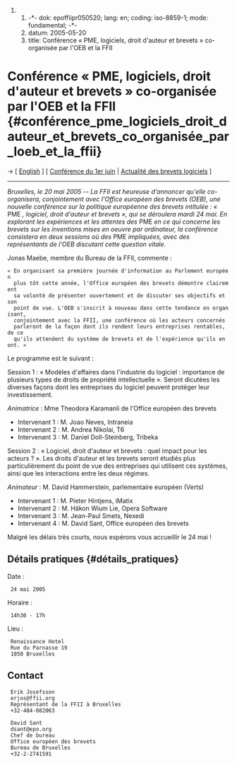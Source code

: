 1.  1.  -\*- dok: epoffiipr050520; lang: en; coding: iso-8859-1; mode:
        fundamental; -\*-
    2.  datum: 2005-05-20
    3.  title: Conférence « PME, logiciels, droit d\'auteur et brevets »
        co-organisée par l\'OEB et la FFII

# Conférence « PME, logiciels, droit d\'auteur et brevets » co-organisée par l\'OEB et la FFII {#conférence_pme_logiciels_droit_dauteur_et_brevets_co_organisée_par_loeb_et_la_ffii}

-\> \[ [ English](EpoFfiiPr050520En "wikilink") \] \[ [ Conférence du
1er juin](ConfPr050601En "wikilink") \| [ Actualité des brevets
logiciels](SwpatcninoFr "wikilink") \]

------------------------------------------------------------------------

*Bruxelles, le 20 mai 2005 \-- La FFII est heureuse d\'annoncer qu\'elle
co-organisera, conjointement avec l\'Office européen des brevets (OEB),
une nouvelle conférence sur la politique européenne des brevets
intitulée : «* PME *, logiciel, droit d\'auteur et brevets », qui se
déroulera mardi 24 mai. En explorant les expériences et les attentes
des* PME *en ce qui concerne les brevets sur les inventions mises en
oeuvre par ordinateur, la conférence consistera en deux sessions où des*
PME *impliquées, avec des représentants de l\'OEB discutant cette
question vitale.*

Jonas Maebe, membre du Bureau de la FFII, commente :

`« En organisant sa première journée d'information au Parlement européen`\
`  plus tôt cette année, l'Office européen des brevets démontre clairement`\
`  sa volonté de présenter ouvertement et de discuter ses objectifs et son`\
`  point de vue. L'OEB s'inscrit à nouveau dans cette tendance en organisant,`\
`  conjointement avec la FFII, une conférence où les acteurs concernés `\
`  parleront de la façon dont ils rendent leurs entreprises rentables, de ce `\
`  qu'ils attendent du système de brevets et de l'expérience qu'ils en ont. »`

Le programme est le suivant :

Session 1 : « Modèles d\'affaires dans l\'industrie du logiciel :
importance de plusieurs types de droits de propriété intellectuelle ».
Seront dicutées les diverses façons dont les entreprises du logiciel
peuvent protéger leur investissement.

*Animatrice* : Mme Theodora Karamanli de l\'Office européen des brevets

-   Intervenant 1 : M. Joao Neves, Intraneia
-   Intervenant 2 : M. Andrea Nikolai, T6
-   Intervenant 3 : M. Daniel Doll-Steinberg, Tribeka

Session 2 : « Logiciel, droit d\'auteur et brevets : quel impact pour
les acteurs ? ». Les droits d\'auteur et les brevets seront étudiés plus
particulièrement du point de vue des entreprises qui utilisent ces
systèmes, ainsi que les interactions entre les deux régimes.

*Animateur* : M. David Hammerstein, parlementaire européen (Verts)

-   Intervenant 1 : M. Pieter Hintjens, iMatix
-   Intervenant 2 : M. Häkon Wium Lie, Opera Software
-   Intervenant 3 : M. Jean-Paul Smets, Nexedi
-   Intervenant 4 : M. David Sant, Office européen des brevets

Malgré les délais très courts, nous espérons vous accueillir le 24 mai !

## Détails pratiques {#détails_pratiques}

Date :

` 24 mai 2005`

Horaire :

` 14h30 - 17h`

Lieu :

` Renaissance Hotel`\
` Rue du Parnasse 19`\
` 1050 Bruxelles`

## Contact

` Erik Josefsson`\
` erjos@ffii.org`\
` Représentant de la FFII à Bruxelles`\
` +32-484-082063`

` David Sant`\
` dsant@epo.org`\
` Chef de bureau`\
` Office européen des brevets`\
` Bureau de Bruxelles`\
` +32-2-2741591`
